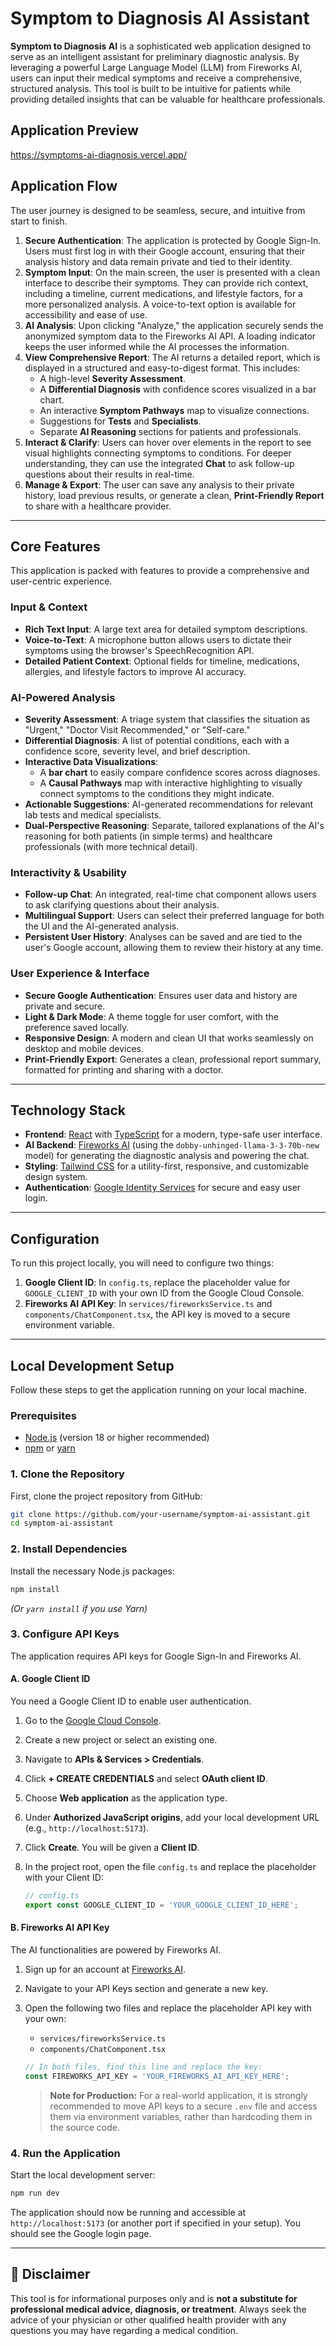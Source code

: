 
# Symptom to Diagnosis AI Assistant

**Symptom to Diagnosis AI** is a sophisticated web application designed to serve as an intelligent assistant for preliminary diagnostic analysis. By leveraging a powerful Large Language Model (LLM) from Fireworks AI, users can input their medical symptoms and receive a comprehensive, structured analysis. This tool is built to be intuitive for patients while providing detailed insights that can be valuable for healthcare professionals.


## Application Preview
https://symptoms-ai-diagnosis.vercel.app/


## Application Flow

The user journey is designed to be seamless, secure, and intuitive from start to finish.

1.  **Secure Authentication**: The application is protected by Google Sign-In. Users must first log in with their Google account, ensuring that their analysis history and data remain private and tied to their identity.
2.  **Symptom Input**: On the main screen, the user is presented with a clean interface to describe their symptoms. They can provide rich context, including a timeline, current medications, and lifestyle factors, for a more personalized analysis. A voice-to-text option is available for accessibility and ease of use.
3.  **AI Analysis**: Upon clicking "Analyze," the application securely sends the anonymized symptom data to the Fireworks AI API. A loading indicator keeps the user informed while the AI processes the information.
4.  **View Comprehensive Report**: The AI returns a detailed report, which is displayed in a structured and easy-to-digest format. This includes:
    *   A high-level **Severity Assessment**.
    *   A **Differential Diagnosis** with confidence scores visualized in a bar chart.
    *   An interactive **Symptom Pathways** map to visualize connections.
    *   Suggestions for **Tests** and **Specialists**.
    *   Separate **AI Reasoning** sections for patients and professionals.
5.  **Interact & Clarify**: Users can hover over elements in the report to see visual highlights connecting symptoms to conditions. For deeper understanding, they can use the integrated **Chat** to ask follow-up questions about their results in real-time.
6.  **Manage & Export**: The user can save any analysis to their private history, load previous results, or generate a clean, **Print-Friendly Report** to share with a healthcare provider.

---

## Core Features

This application is packed with features to provide a comprehensive and user-centric experience.

### Input & Context
-   **Rich Text Input**: A large text area for detailed symptom descriptions.
-   **Voice-to-Text**: A microphone button allows users to dictate their symptoms using the browser's SpeechRecognition API.
-   **Detailed Patient Context**: Optional fields for timeline, medications, allergies, and lifestyle factors to improve AI accuracy.

### AI-Powered Analysis
-   **Severity Assessment**: A triage system that classifies the situation as "Urgent," "Doctor Visit Recommended," or "Self-care."
-   **Differential Diagnosis**: A list of potential conditions, each with a confidence score, severity level, and brief description.
-   **Interactive Data Visualizations**:
    -   A **bar chart** to easily compare confidence scores across diagnoses.
    -   A **Causal Pathways** map with interactive highlighting to visually connect symptoms to the conditions they might indicate.
-   **Actionable Suggestions**: AI-generated recommendations for relevant lab tests and medical specialists.
-   **Dual-Perspective Reasoning**: Separate, tailored explanations of the AI's reasoning for both patients (in simple terms) and healthcare professionals (with more technical detail).

### Interactivity & Usability
-   **Follow-up Chat**: An integrated, real-time chat component allows users to ask clarifying questions about their analysis.
-   **Multilingual Support**: Users can select their preferred language for both the UI and the AI-generated analysis.
-   **Persistent User History**: Analyses can be saved and are tied to the user's Google account, allowing them to review their history at any time.

### User Experience & Interface
-   **Secure Google Authentication**: Ensures user data and history are private and secure.
-   **Light & Dark Mode**: A theme toggle for user comfort, with the preference saved locally.
-   **Responsive Design**: A modern and clean UI that works seamlessly on desktop and mobile devices.
-   **Print-Friendly Export**: Generates a clean, professional report summary, formatted for printing and sharing with a doctor.

---

## Technology Stack

-   **Frontend**: [React](https://reactjs.org/) with [TypeScript](https://www.typescriptlang.org/) for a modern, type-safe user interface.
-   **AI Backend**: [Fireworks AI](https://fireworks.ai/) (using the `dobby-unhinged-llama-3-3-70b-new` model) for generating the diagnostic analysis and powering the chat.
-   **Styling**: [Tailwind CSS](https://tailwindcss.com/) for a utility-first, responsive, and customizable design system.
-   **Authentication**: [Google Identity Services](https://developers.google.com/identity) for secure and easy user login.

---

## Configuration

To run this project locally, you will need to configure two things:

1.  **Google Client ID**: In `config.ts`, replace the placeholder value for `GOOGLE_CLIENT_ID` with your own ID from the Google Cloud Console.
2.  **Fireworks AI API Key**: In `services/fireworksService.ts` and `components/ChatComponent.tsx`, the API key is moved to a secure environment variable.

---

## Local Development Setup

Follow these steps to get the application running on your local machine.

### Prerequisites

-   [Node.js](https://nodejs.org/) (version 18 or higher recommended)
-   [npm](https://www.npmjs.com/) or [yarn](https://yarnpkg.com/)

### 1. Clone the Repository

First, clone the project repository from GitHub:

```bash
git clone https://github.com/your-username/symptom-ai-assistant.git
cd symptom-ai-assistant
```

### 2. Install Dependencies

Install the necessary Node.js packages:

```bash
npm install
```
*(Or `yarn install` if you use Yarn)*

### 3. Configure API Keys

The application requires API keys for Google Sign-In and Fireworks AI.

#### A. Google Client ID

You need a Google Client ID to enable user authentication.

1.  Go to the [Google Cloud Console](https://console.cloud.google.com/apis/credentials).
2.  Create a new project or select an existing one.
3.  Navigate to **APIs & Services > Credentials**.
4.  Click **+ CREATE CREDENTIALS** and select **OAuth client ID**.
5.  Choose **Web application** as the application type.
6.  Under **Authorized JavaScript origins**, add your local development URL (e.g., `http://localhost:5173`).
7.  Click **Create**. You will be given a **Client ID**.
8.  In the project root, open the file `config.ts` and replace the placeholder with your Client ID:

    ```typescript
    // config.ts
    export const GOOGLE_CLIENT_ID = 'YOUR_GOOGLE_CLIENT_ID_HERE';
    ```

#### B. Fireworks AI API Key

The AI functionalities are powered by Fireworks AI.

1.  Sign up for an account at [Fireworks AI](https://fireworks.ai/).
2.  Navigate to your API Keys section and generate a new key.
3.  Open the following two files and replace the placeholder API key with your own:
    -   `services/fireworksService.ts`
    -   `components/ChatComponent.tsx`

    ```typescript
    // In both files, find this line and replace the key:
    const FIREWORKS_API_KEY = 'YOUR_FIREWORKS_AI_API_KEY_HERE';
    ```

    > **Note for Production:** For a real-world application, it is strongly recommended to move API keys to a secure `.env` file and access them via environment variables, rather than hardcoding them in the source code.

### 4. Run the Application

Start the local development server:

```bash
npm run dev
```

The application should now be running and accessible at `http://localhost:5173` (or another port if specified in your setup). You should see the Google login page.

---

## 🚨 Disclaimer

This tool is for informational purposes only and is **not a substitute for professional medical advice, diagnosis, or treatment**. Always seek the advice of your physician or other qualified health provider with any questions you may have regarding a medical condition.
